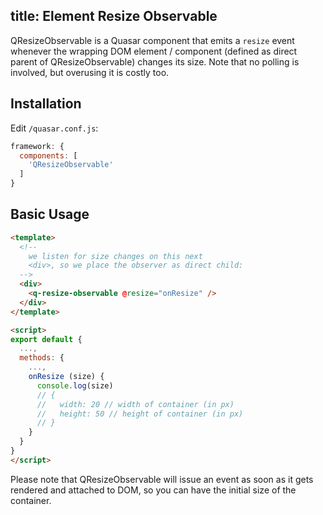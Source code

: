 title: Element Resize Observable
---
QResizeObservable is a Quasar component that emits a `resize` event whenever the wrapping DOM element / component (defined as direct parent of QResizeObservable) changes its size. Note that no polling is involved, but overusing it is costly too.

## Installation
Edit `/quasar.conf.js`:
```js
framework: {
  components: [
    'QResizeObservable'
  ]
}
```

## Basic Usage
```html
<template>
  <!--
    we listen for size changes on this next
    <div>, so we place the observer as direct child:
  -->
  <div>
    <q-resize-observable @resize="onResize" />
  </div>
</template>

<script>
export default {
  ...,
  methods: {
    ...,
    onResize (size) {
      console.log(size)
      // {
      //   width: 20 // width of container (in px)
      //   height: 50 // height of container (in px)
      // }
    }
  }
}
</script>
```

Please note that QResizeObservable will issue an event as soon as it gets rendered and attached to DOM, so you can have the initial size of the container.

